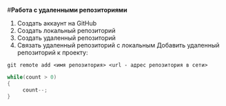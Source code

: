 #**Работа с удаленными репозиториями**
1. Создать аккаунт на GitHub
2. Создать локальный репозиторий
3. Создать удаленный репозиторий
4. Связать удаленный репозиторий с локальным
Добавить удаленный репозиторий к проекту:
```
git remote add <имя репозитория> <url - адрес репозитория в сети>
```
```C#
while(count > 0)
{
     count--;
}
```
